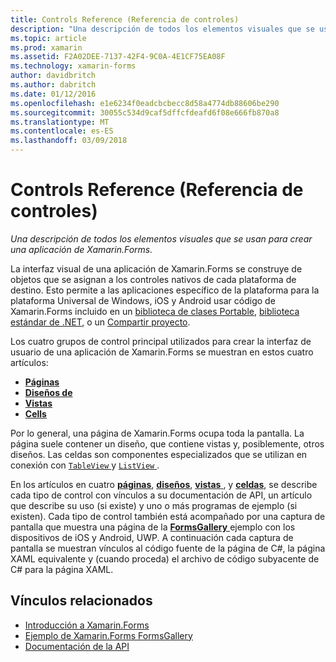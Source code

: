 ```yaml
---
title: Controls Reference (Referencia de controles)
description: "Una descripción de todos los elementos visuales que se usan para crear una aplicación de Xamarin.Forms."
ms.topic: article
ms.prod: xamarin
ms.assetid: F2A02DEE-7137-42F4-9C0A-4E1CF75EA08F
ms.technology: xamarin-forms
author: davidbritch
ms.author: dabritch
ms.date: 01/12/2016
ms.openlocfilehash: e1e6234f0eadcbcbecc8d58a4774db88606be290
ms.sourcegitcommit: 30055c534d9caf5dffcfdeafd6f08e666fb870a8
ms.translationtype: MT
ms.contentlocale: es-ES
ms.lasthandoff: 03/09/2018
---
```

# <a name="controls-reference"></a>Controls Reference (Referencia de controles)

_Una descripción de todos los elementos visuales que se usan para crear una aplicación de Xamarin.Forms._

La interfaz visual de una aplicación de Xamarin.Forms se construye de objetos que se asignan a los controles nativos de cada plataforma de destino. Esto permite a las aplicaciones específico de la plataforma para la plataforma Universal de Windows, iOS y Android usar código de Xamarin.Forms incluido en un [biblioteca de clases Portable](~/cross-platform/app-fundamentals/pcl.md), [biblioteca estándar de .NET](~/cross-platform/app-fundamentals/net-standard.md), o un [ Compartir proyecto](~/cross-platform/app-fundamentals/shared-projects.md).

Los cuatro grupos de control principal utilizados para crear la interfaz de usuario de una aplicación de Xamarin.Forms se muestran en estos cuatro artículos:

- [**Páginas**](pages.md)
- [**Diseños de**](layouts.md)
- [**Vistas**](views.md)
- [**Cells**](cells.md)

Por lo general, una página de Xamarin.Forms ocupa toda la pantalla. La página suele contener un diseño, que contiene vistas y, posiblemente, otros diseños. Las celdas son componentes especializados que se utilizan en conexión con [ `TableView` ](views.md#tableView) y [ `ListView` ](views.md#listView).

En los artículos en cuatro [ **páginas**](pages.md), [ **diseños**](layouts.md), [ **vistas** ](views.md), y [ **celdas**](cells.md), se describe cada tipo de control con vínculos a su documentación de API, un artículo que describe su uso (si existe) y uno o más programas de ejemplo (si existen). Cada tipo de control también está acompañado por una captura de pantalla que muestra una página de la [ **FormsGallery** ](https://developer.xamarin.com/samples/FormsGallery/) ejemplo con los dispositivos de iOS y Android, UWP. A continuación cada captura de pantalla se muestran vínculos al código fuente de la página de C#, la página XAML equivalente y (cuando proceda) el archivo de código subyacente de C# para la página XAML.

## <a name="related-links"></a>Vínculos relacionados

- [Introducción a Xamarin.Forms](~/xamarin-forms/get-started/introduction-to-xamarin-forms.md)
- [Ejemplo de Xamarin.Forms FormsGallery](https://developer.xamarin.com/samples/FormsGallery/)
- [Documentación de la API](https://developer.xamarin.com/api/root/Xamarin.Forms/)
